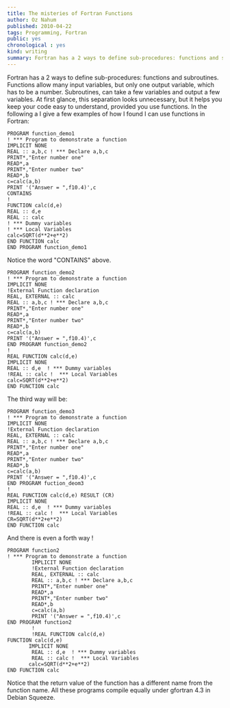 ```yaml
---
title: The misteries of Fortran Functions 
author: Oz Nahum
published: 2010-04-22
tags: Programming, Fortran
public: yes
chronological : yes
kind: writing 
summary: Fortran has a 2 ways to define sub-procedures: functions and subroutines. Functions allow many input variables, but only one output variable, which has to be a number. Subroutines, can take a few variables and output a few variables.
---
```


Fortran has a 2 ways to define sub-procedures: functions and subroutines. Functions allow many input variables, but only one output variable, which has to be a number. Subroutines, can take a few variables and output a few variables.
At first glance, this separation looks unnecessary, but it helps you keep your code easy to understand, provided you use functions. In the following a I give a few examples of how I found I can use functions in Fortran:



    
    
    PROGRAM function_demo1
    ! *** Program to demonstrate a function
    IMPLICIT NONE
    REAL :: a,b,c ! *** Declare a,b,c
    PRINT*,"Enter number one"
    READ*,a
    PRINT*,"Enter number two"
    READ*,b
    c=calc(a,b)
    PRINT '("Answer = ",f10.4)',c
    CONTAINS
    !
    FUNCTION calc(d,e)
    REAL :: d,e
    REAL :: calc
    ! *** Dummy variables
    ! *** Local Variables
    calc=SQRT(d**2+e**2)
    END FUNCTION calc
    END PROGRAM function_demo1
    


Notice the word  "CONTAINS" above.

    
    
    PROGRAM function_demo2
    ! *** Program to demonstrate a function
    IMPLICIT NONE
    !External Function declaration
    REAL, EXTERNAL :: calc
    REAL :: a,b,c ! *** Declare a,b,c
    PRINT*,"Enter number one"
    READ*,a
    PRINT*,"Enter number two"
    READ*,b
    c=calc(a,b)
    PRINT '("Answer = ",f10.4)',c
    END PROGRAM function_demo2
    !
    REAL FUNCTION calc(d,e)
    IMPLICIT NONE
    REAL :: d,e  ! *** Dummy variables
    !REAL :: calc !  *** Local Variables
    calc=SQRT(d**2+e**2)
    END FUNCTION calc
    



The third way will be:

    
    
    PROGRAM function_demo3
    ! *** Program to demonstrate a function
    IMPLICIT NONE
    !External Function declaration
    REAL, EXTERNAL :: calc
    REAL :: a,b,c ! *** Declare a,b,c
    PRINT*,"Enter number one"
    READ*,a
    PRINT*,"Enter number two"
    READ*,b
    c=calc(a,b)
    PRINT '("Answer = ",f10.4)',c
    END PROGRAM fuction_deom3
    !
    REAL FUNCTION calc(d,e) RESULT (CR)
    IMPLICIT NONE
    REAL :: d,e  ! *** Dummy variables
    !REAL :: calc !  *** Local Variables
    CR=SQRT(d**2+e**2)
    END FUNCTION calc
    



And there is even a forth way !


    
    
    PROGRAM function2
    ! *** Program to demonstrate a function
            IMPLICIT NONE
            !External Function declaration
            REAL, EXTERNAL :: calc
            REAL :: a,b,c ! *** Declare a,b,c
            PRINT*,"Enter number one"
            READ*,a
            PRINT*,"Enter number two"
            READ*,b
            c=calc(a,b)
            PRINT '("Answer = ",f10.4)',c
    END PROGRAM function2
            !
            !REAL FUNCTION calc(d,e)
    FUNCTION calc(d,e)
           IMPLICIT NONE
            REAL :: d,e  ! *** Dummy variables
            REAL :: calc !  *** Local Variables
           calc=SQRT(d**2+e**2)
    END FUNCTION calc
    
    


Notice that the return value of the function has a different name from the function name. All these programs compile equally under gfortran 4.3 in Debian Squeeze.
